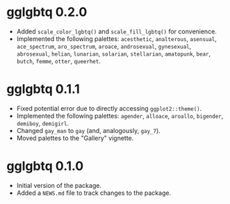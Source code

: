 # gglgbtq 0.2.0

* Added `scale_color_lgbtq()` and `scale_fill_lgbtq()` for convenience.
* Implemented the following palettes: `acesthetic`, `analterous`, `asensual`, `ace_spectrum`, `aro_spectrum`, `aroace`, `androsexual`, `gynesexual`, `abrosexual`, `helian`, `lunarian`, `solarian`, `stellarian`, `amatopunk`, `bear`, `butch`, `femme`, `otter`, `queerhet`.

# gglgbtq 0.1.1

* Fixed potential error due to directly accessing `ggplot2::theme()`.
* Implemented the following palettes: `agender`, `alloace`, `aroallo`, `bigender`, `demiboy`, `demigirl`.
* Changed `gay_man` to `gay` (and, analogously, `gay_7`).
* Moved palettes to the "Gallery" vignette.

# gglgbtq 0.1.0

* Initial version of the package.
* Added a `NEWS.md` file to track changes to the package.

